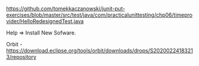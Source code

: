 https://github.com/tomekkaczanowski/junit-put-exercises/blob/master/src/test/java/com/practicalunittesting/chp06/timeprovider/HelloRedesignedTest.java

Help => Install New Sofware.

Orbit - https://download.eclipse.org/tools/orbit/downloads/drops/S20200224183213/repository
